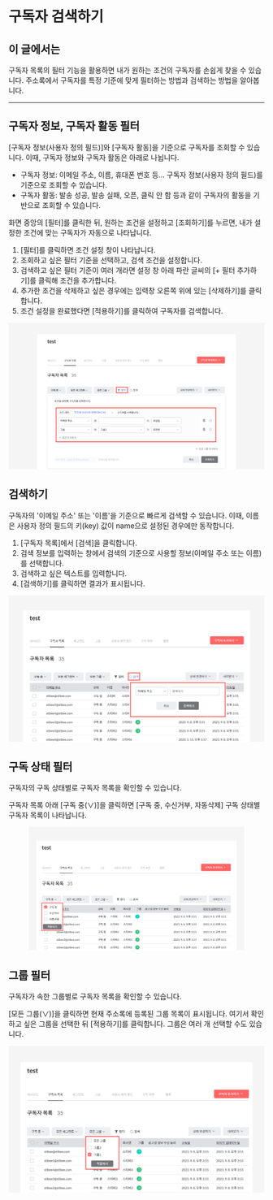 # 구독자 검색하기

## 이 글에서는 <a href="#h_01gfaq4cjqw7jtcp26af3cpf4y" id="h_01gfaq4cjqw7jtcp26af3cpf4y"></a>

구독자 목록의 필터 기능을 활용하면 내가 원하는 조건의 구독자를 손쉽게 찾을 수 있습니다. 주소록에서 구독자를 특정 기준에 맞게 필터하는 방법과 검색하는 방법을 알아봅니다.

***

## 구독자 정보, 구독자 활동 필터 <a href="#h_01gfaq4wa1nv0gyyzg029acycy" id="h_01gfaq4wa1nv0gyyzg029acycy"></a>

\[구독자 정보(사용자 정의 필드)]와 \[구독자 활동]을 기준으로 구독자를 조회할 수 있습니다. 이때, 구독자 정보와 구독자 활동은 아래로 나뉩니다.

* 구독자 정보: 이메일 주소, 이름, 휴대폰 번호 등... 구독자 정보(사용자 정의 필드)를 기준으로 조회할 수 있습니다.
* 구독자 활동: 발송 성공, 발송 실패, 오픈, 클릭 안 함 등과 같이 구독자의 활동을 기반으로 조회할 수 있습니다.

화면 중앙의 \[필터]를 클릭한 뒤, 원하는 조건을 설정하고 \[조회하기]를 누르면, 내가 설정한 조건에 맞는 구독자가 자동으로 나타납니다.

1. \[필터]를 클릭하면 조건 설정 창이 나타납니다.
2. 조회하고 싶은 필터 기준을 선택하고, 검색 조건을 설정합니다.
3. 검색하고 싶은 필터 기준이 여러 개라면 설정 창 아래 파란 글씨의 \[+ 필터 추가하기]를 클릭해 조건을 추가합니다.
4. 추가한 조건을 삭제하고 싶은 경우에는 입력창 오른쪽 위에 있는 \[삭제하기]를 클릭합니다.
5. 조건 설정을 완료했다면 \[적용하기]를 클릭하여 구독자를 검색합니다.

![](<../../.gitbook/assets/3 (8).png>)

## 검색하기 <a href="#h_01gfaq50zhgvhqcsnx5w13717d" id="h_01gfaq50zhgvhqcsnx5w13717d"></a>

구독자의 '이메일 주소' 또는 '이름'을 기준으로 빠르게 검색할 수 있습니다. 이때, 이름은 사용자 정의 필드의 키(key) 값이 name으로 설정된 경우에만 동작합니다.

1. \[구독자 목록]에서 \[검색]을 클릭합니다.
2. 검색 정보를 입력하는 창에서 검색의 기준으로 사용할 정보(이메일 주소 또는 이름)를 선택합니다.
3. 검색하고 싶은 텍스트를 입력합니다.
4. \[검색하기]를 클릭하면 결과가 표시됩니다.

![](<../../.gitbook/assets/4 (7).png>)



## 구독 상태 필터 <a href="#h_01gfaq4h8vrmg50z2a95mg2f9r" id="h_01gfaq4h8vrmg50z2a95mg2f9r"></a>

구독자의 구독 상태별로 구독자 목록을 확인할 수 있습니다.&#x20;

구독자 목록 아래 \[구독 중(∨)]을 클릭하면 \[구독 중, 수신거부, 자동삭제] 구독 상태별 구독자 목록이 나타납니다.

<figure><img src="../../.gitbook/assets/1 (8).png" alt=""><figcaption></figcaption></figure>

## 그룹 필터 <a href="#h_01gfaq4qe9cngf2jrp4nq8gndv" id="h_01gfaq4qe9cngf2jrp4nq8gndv"></a>

구독자가 속한 그룹별로 구독자 목록을 확인할 수 있습니다.&#x20;

\[모든 그룹(∨)]을 클릭하면 현재 주소록에 등록된 그룹 목록이 표시됩니다. 여기서 확인하고 싶은 그룹을 선택한 뒤 \[적용하기]를 클릭합니다. 그룹은 여러 개 선택할 수도 있습니다.

![](<../../.gitbook/assets/2 (7).png>)
